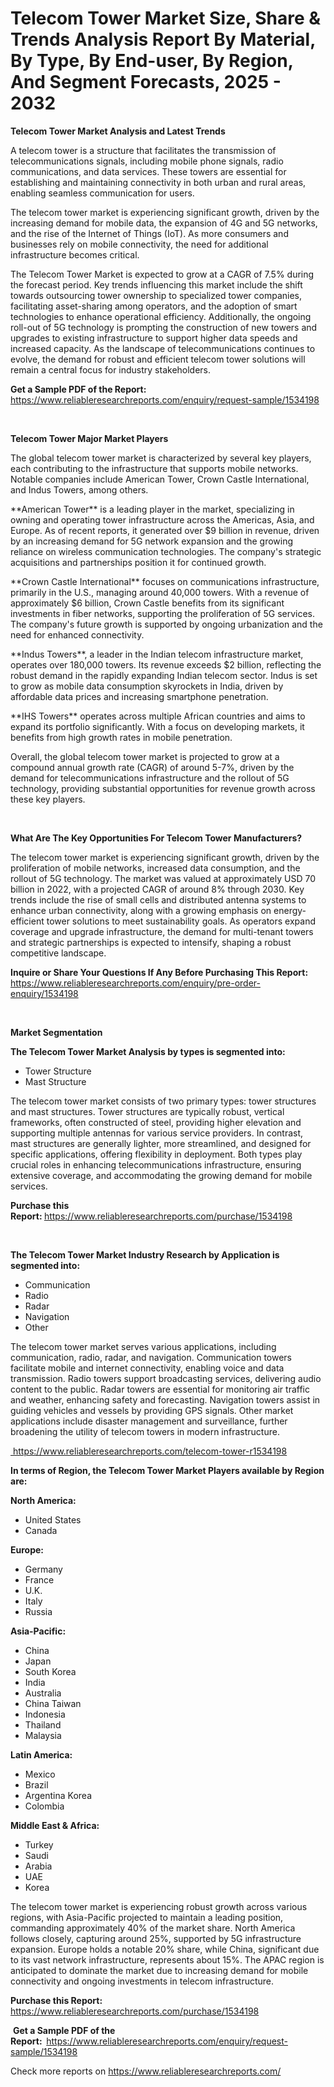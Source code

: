 <p><h1>Telecom Tower Market Size, Share & Trends Analysis Report By Material, By Type, By End-user, By Region, And Segment Forecasts, 2025 - 2032</h1></p><p><strong>Telecom Tower Market Analysis and Latest Trends</strong></p>
<p><p>A telecom tower is a structure that facilitates the transmission of telecommunications signals, including mobile phone signals, radio communications, and data services. These towers are essential for establishing and maintaining connectivity in both urban and rural areas, enabling seamless communication for users.</p><p>The telecom tower market is experiencing significant growth, driven by the increasing demand for mobile data, the expansion of 4G and 5G networks, and the rise of the Internet of Things (IoT). As more consumers and businesses rely on mobile connectivity, the need for additional infrastructure becomes critical.</p><p>The Telecom Tower Market is expected to grow at a CAGR of 7.5% during the forecast period. Key trends influencing this market include the shift towards outsourcing tower ownership to specialized tower companies, facilitating asset-sharing among operators, and the adoption of smart technologies to enhance operational efficiency. Additionally, the ongoing roll-out of 5G technology is prompting the construction of new towers and upgrades to existing infrastructure to support higher data speeds and increased capacity. As the landscape of telecommunications continues to evolve, the demand for robust and efficient telecom tower solutions will remain a central focus for industry stakeholders.</p></p>
<p><strong>Get a Sample PDF of the Report:&nbsp;</strong> <a href="https://www.reliableresearchreports.com/enquiry/request-sample/1534198?utm_campaign=3359&utm_medium=2&utm_source=Github&utm_content=ia&utm_term=08042025&utm_id=telecom-tower">https://www.reliableresearchreports.com/enquiry/request-sample/1534198</a></p>
<p>&nbsp;</p>
<p><strong>Telecom Tower Major Market Players</strong></p>
<p><p>The global telecom tower market is characterized by several key players, each contributing to the infrastructure that supports mobile networks. Notable companies include American Tower, Crown Castle International, and Indus Towers, among others.</p><p>**American Tower** is a leading player in the market, specializing in owning and operating tower infrastructure across the Americas, Asia, and Europe. As of recent reports, it generated over $9 billion in revenue, driven by an increasing demand for 5G network expansion and the growing reliance on wireless communication technologies. The company's strategic acquisitions and partnerships position it for continued growth.</p><p>**Crown Castle International** focuses on communications infrastructure, primarily in the U.S., managing around 40,000 towers. With a revenue of approximately $6 billion, Crown Castle benefits from its significant investments in fiber networks, supporting the proliferation of 5G services. The company's future growth is supported by ongoing urbanization and the need for enhanced connectivity.</p><p>**Indus Towers**, a leader in the Indian telecom infrastructure market, operates over 180,000 towers. Its revenue exceeds $2 billion, reflecting the robust demand in the rapidly expanding Indian telecom sector. Indus is set to grow as mobile data consumption skyrockets in India, driven by affordable data prices and increasing smartphone penetration.</p><p>**IHS Towers** operates across multiple African countries and aims to expand its portfolio significantly. With a focus on developing markets, it benefits from high growth rates in mobile penetration. </p><p>Overall, the global telecom tower market is projected to grow at a compound annual growth rate (CAGR) of around 5-7%, driven by the demand for telecommunications infrastructure and the rollout of 5G technology, providing substantial opportunities for revenue growth across these key players.</p></p>
<p>&nbsp;</p>
<p><strong>What Are The Key Opportunities For Telecom Tower Manufacturers?</strong></p>
<p><p>The telecom tower market is experiencing significant growth, driven by the proliferation of mobile networks, increased data consumption, and the rollout of 5G technology. The market was valued at approximately USD 70 billion in 2022, with a projected CAGR of around 8% through 2030. Key trends include the rise of small cells and distributed antenna systems to enhance urban connectivity, along with a growing emphasis on energy-efficient tower solutions to meet sustainability goals. As operators expand coverage and upgrade infrastructure, the demand for multi-tenant towers and strategic partnerships is expected to intensify, shaping a robust competitive landscape.</p></p>
<p><strong>Inquire or Share Your Questions If Any Before Purchasing This Report:</strong> <a href="https://www.reliableresearchreports.com/enquiry/pre-order-enquiry/1534198?utm_campaign=3359&utm_medium=2&utm_source=Github&utm_content=ia&utm_term=08042025&utm_id=telecom-tower">https://www.reliableresearchreports.com/enquiry/pre-order-enquiry/1534198</a></p>
<p>&nbsp;</p>
<p><strong>Market Segmentation</strong></p>
<p><strong>The Telecom Tower Market Analysis by types is segmented into:</strong></p>
<p><ul><li>Tower Structure</li><li>Mast Structure</li></ul></p>
<p><p>The telecom tower market consists of two primary types: tower structures and mast structures. Tower structures are typically robust, vertical frameworks, often constructed of steel, providing higher elevation and supporting multiple antennas for various service providers. In contrast, mast structures are generally lighter, more streamlined, and designed for specific applications, offering flexibility in deployment. Both types play crucial roles in enhancing telecommunications infrastructure, ensuring extensive coverage, and accommodating the growing demand for mobile services.</p></p>
<p><strong>Purchase this Report:&nbsp;</strong><a href="https://www.reliableresearchreports.com/purchase/1534198?utm_campaign=3359&utm_medium=2&utm_source=Github&utm_content=ia&utm_term=08042025&utm_id=telecom-tower">https://www.reliableresearchreports.com/purchase/1534198</a></p>
<p>&nbsp;</p>
<p><strong>The Telecom Tower Market Industry Research by Application is segmented into:</strong></p>
<p><ul><li>Communication</li><li>Radio</li><li>Radar</li><li>Navigation</li><li>Other</li></ul></p>
<p><p>The telecom tower market serves various applications, including communication, radio, radar, and navigation. Communication towers facilitate mobile and internet connectivity, enabling voice and data transmission. Radio towers support broadcasting services, delivering audio content to the public. Radar towers are essential for monitoring air traffic and weather, enhancing safety and forecasting. Navigation towers assist in guiding vehicles and vessels by providing GPS signals. Other market applications include disaster management and surveillance, further broadening the utility of telecom towers in modern infrastructure.</p></p>
<p><a href="https://www.reliableresearchreports.com/telecom-tower-r1534198?utm_campaign=3359&utm_medium=2&utm_source=Github&utm_content=ia&utm_term=08042025&utm_id=telecom-tower">&nbsp;https://www.reliableresearchreports.com/telecom-tower-r1534198</a></p>
<p><strong>In terms of Region, the Telecom Tower Market Players available by Region are:</strong></p>
<p>
    <p> <strong> North America: </strong>
        <ul>
            <li>United States</li>
            <li>Canada</li>
        </ul>
        </p> 
    <p> <strong> Europe: </strong>
        <ul>
            <li>Germany</li>
            <li>France</li>
            <li>U.K.</li>
            <li>Italy</li>
            <li>Russia</li>
        </ul>
        </p> 
    <p> <strong> Asia-Pacific: </strong>
        <ul>
            <li>China</li>
            <li>Japan</li>
            <li>South Korea</li>
            <li>India</li>
            <li>Australia</li>
            <li>China Taiwan</li>
            <li>Indonesia</li>
            <li>Thailand</li>
            <li>Malaysia</li>
        </ul>
        </p> 
    <p> <strong> Latin America: </strong>
        <ul>
            <li>Mexico</li>
            <li>Brazil</li>
            <li>Argentina Korea</li>
            <li>Colombia</li>
        </ul>
        </p> 
    <p> <strong> Middle East & Africa: </strong>
        <ul>
            <li>Turkey</li>
            <li>Saudi</li>
            <li>Arabia</li>
            <li>UAE</li>
            <li>Korea</li>
        </ul>
    </p>
    </p>
<p><p>The telecom tower market is experiencing robust growth across various regions, with Asia-Pacific projected to maintain a leading position, commanding approximately 40% of the market share. North America follows closely, capturing around 25%, supported by 5G infrastructure expansion. Europe holds a notable 20% share, while China, significant due to its vast network infrastructure, represents about 15%. The APAC region is anticipated to dominate the market due to increasing demand for mobile connectivity and ongoing investments in telecom infrastructure.</p></p>
<p><strong>Purchase this Report: </strong><a href="https://www.reliableresearchreports.com/purchase/1534198?utm_campaign=3359&utm_medium=2&utm_source=Github&utm_content=ia&utm_term=08042025&utm_id=telecom-tower">https://www.reliableresearchreports.com/purchase/1534198</a></p>
<p>&nbsp;<strong>Get a Sample PDF of the Report:&nbsp;&nbsp;</strong><a href="https://www.reliableresearchreports.com/enquiry/request-sample/1534198?utm_campaign=3359&utm_medium=2&utm_source=Github&utm_content=ia&utm_term=08042025&utm_id=telecom-tower">https://www.reliableresearchreports.com/enquiry/request-sample/1534198</a></p>
<p><strong></strong></p>
<p>Check more reports on <a href="https://www.reliableresearchreports.com/?utm_campaign=3359&utm_medium=2&utm_source=Github&utm_content=ia&utm_term=08042025&utm_id=telecom-tower">https://www.reliableresearchreports.com/</a></p>